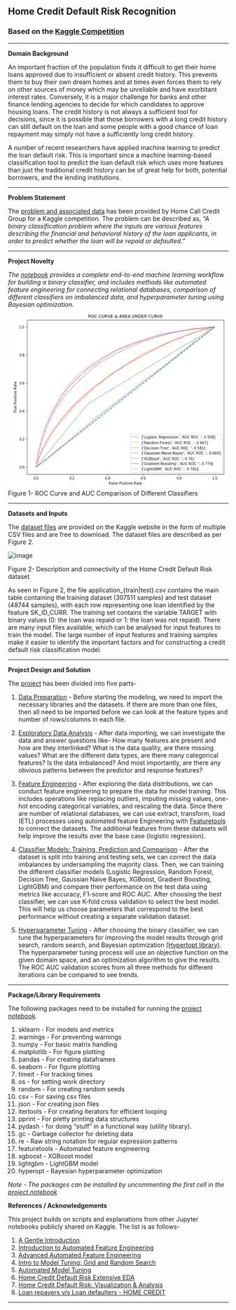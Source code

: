 ## <b>  Home Credit Default Risk Recognition </b>

### Based on the [Kaggle Competition]((https://www.kaggle.com/c/home-credit-default-risk/overview))

---

<b> Domain Background </b>

An important fraction of the population finds it difficult to get their home loans approved due to insufficient or absent credit history. This prevents them to buy their own dream homes and at times even forces them to rely on other sources of money which may be unreliable and have exorbitant interest rates. Conversely, it is a major challenge for banks and other finance lending agencies to decide for which candidates to approve housing loans. The credit history is not always a sufficient tool for decisions, since it is possible that those borrowers with a long credit history can still default on the loan and some people with a good chance of loan repayment may simply not have a sufficiently long credit history. 

A number of recent researchers have applied machine learning to predict the loan default risk. This is important since a machine learning-based classification tool to predict the loan default risk which uses more features than just the traditional credit history can be of great help for both, potential borrowers, and the lending institutions. 

---

<b> Problem Statement </b>

The [problem and associated data](https://www.kaggle.com/c/home-credit-default-risk/overview) has been provided by Home Call Credit Group for a Kaggle competition. The problem can be described as, <i> “A binary classification problem where the inputs are various features describing the financial and behavioral history of the loan applicants, in order to predict whether the loan will be repaid or defaulted.” </i> 

---

<b> Project Novelty </b>

<i> The [notebook](https://github.com/abhishekdbihani/Home-Credit-Default-Risk-Recognition/blob/master/Abhishek%20Capstone%20-%20Home%20Credit%20Risk%20v2.ipynb) provides a complete end-to-end machine learning workflow for building a binary classifier, and includes methods like automated feature engineering for connecting relational databases, comparison of different classifiers on imbalanced data, and hyperparameter tuning using Bayesian optimization. </i>

<img src="https://github.com/abhishekdbihani/Home-Credit-Default-Risk-Recognition/blob/master/roc_auc_compare.PNG" align="middle" width="500" height="400" alt="ROC AUC comparison" >
Figure 1- ROC Curve and AUC Comparison of Different Classifiers

---

<b> Datasets and Inputs </b>

The [dataset files](https://www.kaggle.com/c/home-credit-default-risk/data) are provided on the Kaggle website in the form of multiple CSV files and are free to download. The dataset files are described as per Figure 2.

![image](https://storage.googleapis.com/kaggle-media/competitions/home-credit/home_credit.png)
 
Figure 2- Description and connectivity of the Home Credit Default Risk dataset

As seen in Figure 2, the file application_{train|test}.csv contains the main table containing the training dataset (307511 samples) and test dataset (48744 samples), with each row representing one loan identified by the feature SK_ID_CURR. The training set contains the variable TARGET with binary values (0: the loan was repaid or 1: the loan was not repaid). There are many input files available, which can be analysed for input features to train the model. The large number of input features and training samples make it easier to identify the important factors and for constructing a credit default risk classification model.

---

<b> Project Design and Solution </b>

The [project](https://github.com/abhishekdbihani/Home-Credit-Default-Risk-Recognition/blob/master/Abhishek%20Capstone%20-%20Home%20Credit%20Risk%20v2.ipynb) has been divided into five parts-

1. <u>Data Preparation</u> - Before starting the modeling, we need to import the necessary libraries and the datasets. If there are more than one files, then all need to be imported before we can look at the feature types and number of rows/columns in each file. 

2. <u>Exploratory Data Analysis</u> - After data importing, we can investigate the data and answer questions like- How many features are present and how are they interlinked? What is the data quality, are there missing values? What are the different data types, are there many categorical features? Is the data imbalanced? And most importantly, are there any obvious patterns between the predictor and response features? 

3. <u>Feature Engineering</u> - After exploring the data distributions, we can conduct feature engineering to prepare the data for model training. This includes operations like replacing outliers, imputing missing values, one-hot encoding categorical variables, and rescaling the data. Since there are number of relational databases, we can use extract, transform, load (ETL) processes using automated feature Engineering with [Featuretools](https://www.featuretools.com/) to connect the datasets. The additional features from these datasets will help improve the results over the base case (logistic regression). 

4. <u>Classifier Models: Training, Prediction and Comparison</u> - After the dataset is split into training and testing sets, we can correct the data imbalances by undersampling the majority class. Then, we can training the different classifier models (Logistic Regression, Random Forest, Decision Tree, Gaussian Naive Bayes, XGBoost, Gradient Boosting, LightGBM) and compare their performance on the test data using metrics like accuracy, F1-score and ROC AUC. After choosing the best classifier, we can use K-fold cross validation to select the best model. This will help us choose parameters that correspond to the best performance without creating a separate validation dataset.

5. <u>Hyperparameter Tuning</u> - After choosing the binary classifier, we can tune the hyperparameters for improving the model results through grid search, random search, and Bayesian optimization [(Hypertopt library)](https://github.com/hyperopt/hyperopt). The hyperparameter tuning process will use an objective function on the given domain space, and an optimization algorithm to give the results. The ROC AUC validation scores from all three methods for different iterations can be compared to see trends.

---

<b> Package/Library Requirements </b>

The following packages need to be installed for running the [project notebook](https://github.com/abhishekdbihani/Home-Credit-Default-Risk-Recognition/blob/master/Abhishek%20Capstone%20-%20Home%20Credit%20Risk%20v2.ipynb).

1) sklearn  - For models and metrics<br>
2) warnings - For preventing warnings<br>
3) numpy - For basic matrix handling<br>
4) matplotlib - For figure plotting<br>
5) pandas - For creating dataframes<br>
6) seaborn - For figure plotting<br>
7) timeit - For tracking times<br>
8) os - for setting work directory<br>
9) random - For creating random seeds<br>
10) csv - For saving csv files<br>
11) json - For creating json files<br>
12) itertools - For creating iterators for efficient looping<br>
13) pprint - For pretty printing data structures<br>
14) pydash - for doing “stuff” in a functional way (utility library). <br>
15) gc -  Garbage collector for deleting data <br>
16) re - Raw string notation for regular expression patterns <br>
17) featuretools - Automated feature engineering <br>
18) xgboost - XGBoost model <br>
19) lightgbm - LightGBM model <br>
20) hyperopt - Bayesian hyperparameter optimization <br>

<i> Note - The packages can be installed by uncommenting the first cell in the [project notebook](https://github.com/abhishekdbihani/Home-Credit-Default-Risk-Recognition/blob/master/Abhishek%20Capstone%20-%20Home%20Credit%20Risk%20v2.ipynb) </i> 

<b> References / Acknowledgements </b>

This project builds on scripts and explanations from other Jupyter notebooks publicly shared on Kaggle. The list is as follows-

1) [A Gentle Introduction](https://www.kaggle.com/willkoehrsen/start-here-a-gentle-introduction) <br>
2) [Introduction to Automated Feature Engineering](https://www.kaggle.com/willkoehrsen/automated-feature-engineering-basics) <br>
3) [Advanced Automated Feature Engineering](https://www.kaggle.com/willkoehrsen/tuning-automated-feature-engineering-exploratory) <br>
4) [Intro to Model Tuning: Grid and Random Search](https://www.kaggle.com/willkoehrsen/intro-to-model-tuning-grid-and-random-search) <br>
5) [Automated Model Tuning](https://www.kaggle.com/willkoehrsen/automated-model-tuning) <br>
6) [Home Credit Default Risk Extensive EDA](https://www.kaggle.com/gpreda/home-credit-default-risk-extensive-eda) <br>
7) [Home Credit Default Risk: Visualization & Analysis](https://www.kaggle.com/charlievbc/home-credit-default-risk-visualization-analysis) <br>
8) [Loan repayers v/s Loan defaulters - HOME CREDIT](https://www.kaggle.com/pavanraj159/loan-repayers-v-s-loan-defaulters-home-credit) <br>

---